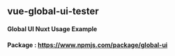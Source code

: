 ## vue-global-ui-tester

#### Global UI Nuxt Usage Example

#### Package : https://www.npmjs.com/package/global-ui
